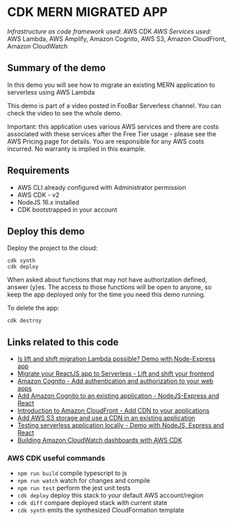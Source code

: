 # CDK MERN MIGRATED APP

_Infrastructure as code framework used_: AWS CDK
_AWS Services used_: AWS Lambda, AWS Amplify, Amazon Cognito, AWS S3, Amazon CloudFront, Amazon CloudWatch

## Summary of the demo

In this demo you will see how to migrate an existing MERN application to serverless using AWS Lambda

This demo is part of a video posted in FooBar Serverless channel. You can check the video to see the whole demo.

Important: this application uses various AWS services and there are costs associated with these services after the Free Tier usage - please see the AWS Pricing page for details. You are responsible for any AWS costs incurred. No warranty is implied in this example.

## Requirements

- AWS CLI already configured with Administrator permission
- AWS CDK - v2
- NodeJS 16.x installed
- CDK bootstrapped in your account

## Deploy this demo

Deploy the project to the cloud:

```
cdk synth
cdk deploy
```

When asked about functions that may not have authorization defined, answer (y)es. The access to those functions will be open to anyone, so keep the app deployed only for the time you need this demo running.

To delete the app:

```
cdk destroy
```

## Links related to this code

- [Is lift and shift migration Lambda possible? Demo with Node-Express app](https://youtu.be/MvVaFPCdiZY)
- [Migrate your ReactJS app to Serverless - Lift and shift your frontend](https://youtu.be/gQn4XPfpdZE)
- [Amazon Cognito - Add authentication and authorization to your web apps](https://youtu.be/Su1w1uZg1z0)
- [Add Amazon Cognito to an existing application - NodeJS-Express and React](https://youtu.be/KRnZvbVT7uk)
- [Introduction to Amazon CloudFront - Add CDN to your applications](https://youtu.be/Z4frDpp4PcM)
- [Add AWS S3 storage and use a CDN in an existing application](https://youtu.be/gb1SfY7u118)
- [Testing serverless application locally - Demo with NodeJS, Express and React](https://youtu.be/U_7xD-o5mCA)
- [Building Amazon CloudWatch dashboards with AWS CDK](https://youtu.be/0VNKHIcQ5wk)

### AWS CDK useful commands

- `npm run build` compile typescript to js
- `npm run watch` watch for changes and compile
- `npm run test` perform the jest unit tests
- `cdk deploy` deploy this stack to your default AWS account/region
- `cdk diff` compare deployed stack with current state
- `cdk synth` emits the synthesized CloudFormation template
